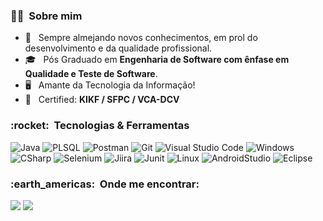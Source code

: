 
<h3> 👨‍💻 &nbsp;Sobre mim </h3>

- 🥇 &nbsp; Sempre almejando novos conhecimentos, em prol do desenvolvimento e da qualidade profissional.
- 🎓 &nbsp; Pós Graduado em **Engenharia de Software com ênfase em Qualidade e Teste de Software**.
- :desktop_computer: &nbsp; Amante da Tecnologia da Informação!
- :page_facing_up: &nbsp; Certified: **KIKF / SFPC / VCA-DCV**


<h3> :rocket: &nbsp;Tecnologias & Ferramentas </h3>



  ![Java](https://img.shields.io/badge/Java-ED8B00?style=for-the-badge&logo=java&logoColor=white)
  ![PLSQL](https://img.shields.io/badge/PLSQL-F80000?style=for-the-badge&logo=oracle&logoColor=black)
  ![Postman](https://img.shields.io/badge/Postman-FF6C37?style=for-the-badge&logo=Postman&logoColor=white)
  ![Git](https://img.shields.io/badge/GIT-E44C30?style=for-the-badge&logo=git&logoColor=white)
  ![Visual Studio Code](https://img.shields.io/badge/Visual_Studio-5C2D91?style=for-the-badge&logo=visual%20studio&logoColor=white)
  ![Windows](https://img.shields.io/badge/Windows-0078D6?style=for-the-badge&logo=windows&logoColor=white)
  ![CSharp](https://img.shields.io/badge/C%23-239120?style=for-the-badge&logo=c-sharp&logoColor=white)
  ![Selenium](https://img.shields.io/badge/Selenium-43B02A?style=for-the-badge&logo=Selenium&logoColor=white)
  ![Jiira](https://img.shields.io/badge/Jira-0052CC?style=for-the-badge&logo=Jira&logoColor=white)
  ![Junit](https://img.shields.io/badge/Junit5-25A162?style=for-the-badge&logo=junit5&logoColor=white)
  ![Linux](	https://img.shields.io/badge/Linux-FCC624?style=for-the-badge&logo=linux&logoColor=black)
  ![AndroidStudio](https://img.shields.io/badge/Android_Studio-3DDC84?style=for-the-badge&logo=android-studio&logoColor=white)
  ![Eclipse](https://img.shields.io/badge/Eclipse-2C2255?style=for-the-badge&logo=eclipse&logoColor=white)
  
  
  


<h3> :earth_americas: &nbsp;Onde me encontrar: </h3> 

<div>
<a href = "mailto:contato@RaphaelAristides@Hotmail.com"><img src="https://img.shields.io/badge/Microsoft_Outlook-0078D4?style=for-the-badge&logo=microsoft-outlook&logoColor=white" target="_blank"></a>
<a href="https://www.linkedin.com/in/victor-aristides-b435821b3/" target="_blank"><img src="https://img.shields.io/badge/LinkedIn-0077B5?style=for-the-badge&logo=linkedin&logoColor=white" target="_blank"></a>   
</div>
